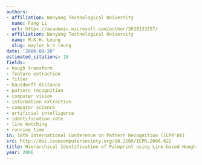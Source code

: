 ```yaml
---
authors:
- affiliation: Nanyang Technological University
  name: Fang Li
  url: https://academic.microsoft.com/author/2638133257/
- affiliation: Nanyang Technological University
  name: M.K.H. Leung
  slug: maylor_k_h_leung
date: '2006-08-20'
estimated_citations: 18
fields:
- hough transform
- feature extraction
- filter
- hausdorff distance
- pattern recognition
- computer vision
- information extraction
- computer science
- artificial intelligence
- identification rate
- line matching
- running time
in: 18th International Conference on Pattern Recognition (ICPR'06)
src: http://doi.ieeecomputersociety.org/10.1109/ICPR.2006.622
title: Hierarchical Identification of Palmprint using Line-based Hough Transform
year: 2006
---
```

